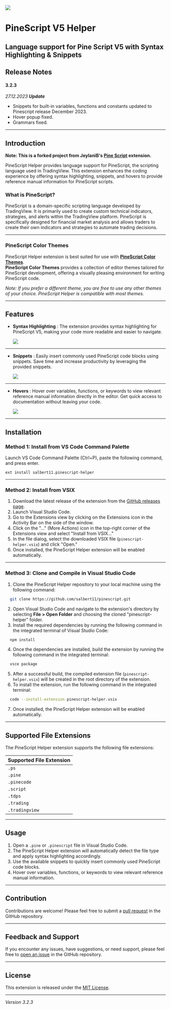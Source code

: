 ![](https://github.com/salbert11/pinescript/blob/main/images/pineicon.png?raw=true)

# PineScript V5 Helper
## Language support for Pine Script V5 with Syntax Highlighting & Snippets

## Release Notes
#### **3.2.3**

*27.12.2023 **Update***
- Snippets for built-in variables, functions and constants updated to Pinescript release December 2023.
- Hover popup fixed.
- Grammars fixed.

---

## Introduction
**Note: This is a forked project from JeylaniB's [Pine Script](https://marketplace.visualstudio.com/items?itemName=JeylaniB.pinescript) extension.**

PineScript Helper provides language support for PineScript, the scripting language used in TradingView. This extension enhances the coding experience by offering syntax highlighting, snippets, and hovers to provide reference manual information for PineScript scripts.

### What is PineScript?
PineScript is a domain-specific scripting language developed by TradingView. It is primarily used to create custom technical indicators, strategies, and alerts within the TradingView platform. PineScript is specifically designed for financial market analysis and allows traders to create their own indicators and strategies to automate trading decisions.

---

### PineScript Color Themes
PineScript Helper extension is best suited for use with [**PineScript Color Themes**](https://marketplace.visualstudio.com/items?itemName=salbert11.pinescript-color-themes).  
**PineScript Color Themes** provides a collection of editor themes tailored for PineScript development, offering a visually pleasing environment for writing PineScript code.

*Note: If you prefer a different theme, you are free to use any other themes of your choice. PineScript Helper is compatible with most themes.*

---

## Features 
- **Syntax Highlighting** : The extension provides syntax highlighting for PineScript V5, making your code more readable and easier to navigate. 

  ![](https://github.com/salbert11/pinescript/blob/pinescript-helper/images/highlight.png?raw=true)

---

- **Snippets** : Easily insert commonly used PineScript code blocks using snippets. Save time and increase productivity by leveraging the provided snippets. 

  ![](https://github.com/salbert11/pinescript/blob/pinescript-helper/images/snippet.png?raw=true)

---

- **Hovers** : Hover over variables, functions, or keywords to view relevant reference manual information directly in the editor. Get quick access to documentation without leaving your code.

  ![](https://github.com/salbert11/pinescript/blob/pinescript-helper/images/hover.png?raw=true)

---

## Installation
### Method 1: Install from VS Code Command Palette

Launch VS Code Command Palette (Ctrl+P), paste the following command, and press enter.
```
ext install salbert11.pinescript-helper
```

---

### Method 2: Install from VSIX
1. Download the latest release of the extension from the [GitHub releases page](https://github.com/salbert11/pinescript/releases).
2. Launch Visual Studio Code.
3. Go to the Extensions view by clicking on the Extensions icon in the Activity Bar on the side of the window.
4. Click on the "..." (More Actions) icon in the top-right corner of the Extensions view and select "Install from VSIX..."
5. In the file dialog, select the downloaded VSIX file (`pinescript-helper.vsix`) and click "Open."
6. Once installed, the PineScript Helper extension will be enabled automatically.

---

### Method 3: Clone and Compile in Visual Studio Code 
1. Clone the PineScript Helper repository to your local machine using the following command:

```bash
  git clone https://github.com/salbert11/pinescript.git
```
2. Open Visual Studio Code and navigate to the extension's directory by selecting **File > Open Folder**  and choosing the cloned "pinescript-helper" folder. 
3. Install the required dependencies by running the following command in the integrated terminal of Visual Studio Code:

```bash
  npm install
```   
4. Once the dependencies are installed, build the extension by running the following command in the integrated terminal:

```bash
  vsce package
``` 
5. After a successful build, the compiled extension file (`pinescript-helper.vsix`) will be created in the root directory of the extension.
6. To install the extension, run the following command in the integrated terminal:
```bash
  code --install-extension pinescript-helper.vsix
```
7. Once installed, the PineScript Helper extension will be enabled automatically.

---

## Supported File Extensions

The PineScript Helper extension supports the following file extensions:

| Supported File Extension |
| :----------------------- |
| `.ps`                    |
| `.pine`                  |
| `.pinecode`              |
| `.script`                |
| `.tdps`                  |
| `.trading`               |
| `.tradingview`           |

---

## Usage 
1. Open a `.pine` or `.pinescript` file in Visual Studio Code.
2. The PineScript Helper extension will automatically detect the file type and apply syntax highlighting accordingly.
3. Use the available snippets to quickly insert commonly used PineScript code blocks.
4. Hover over variables, functions, or keywords to view relevant reference manual information.

---

## Contribution
Contributions are welcome! Please feel free to submit a [pull request](https://github.com/salbert11/pinescript/pulls) in the GitHub repository.

---

## Feedback and Support
If you encounter any issues, have suggestions, or need support, please feel free to [open an issue](https://github.com/salbert11/pinescript/issues) in the GitHub repository.

---

## License
This extension is released under the [MIT License](./LICENSE.md).

---

*Version 3.2.3*
